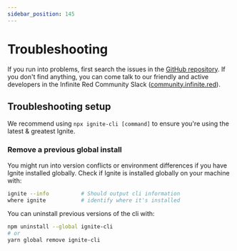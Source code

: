 ```yaml
---
sidebar_position: 145
---
```


# Troubleshooting

If you run into problems, first search the issues in the [GitHub repository](https://github.com/infinitered/ignite/issues). If you don't find anything, you can come talk to our friendly and active developers in the Infinite Red Community Slack ([community.infinite.red](http://community.infinite.red)).

## Troubleshooting setup

We recommend using `npx ignite-cli [command]` to ensure you're using the latest & greatest Ignite.

### Remove a previous global install

You might run into version conflicts or environment differences if you have Ignite installed globally.
Check if Ignite is installed globally on your machine with:

```bash
ignite --info          # Should output cli information
where ignite           # identify where it's installed
```

You can uninstall previous versions of the cli with:

```bash
npm uninstall --global ignite-cli
# or
yarn global remove ignite-cli
```
